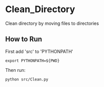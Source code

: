 # Clean_Directory
Clean directory by moving files to directories

## How to Run
First add 'src' to 'PYTHONPATH'
```
export PYTHONPATH=${PWD}
```
Then run:
```
python src/Clean.py
```
